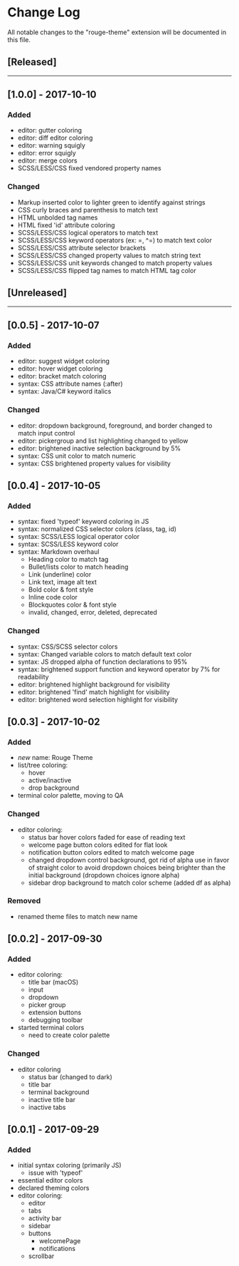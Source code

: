 # Change Log
All notable changes to the "rouge-theme" extension will be documented in this file.

## [Released]
---
## [1.0.0] - 2017-10-10
### Added
- editor: gutter coloring
- editor: diff editor coloring
- editor: warning squigly
- editor: error squigly
- editor: merge colors
- SCSS/LESS/CSS fixed vendored property names

### Changed
- Markup inserted color to lighter green to identify against strings
- CSS curly braces and parenthesis to match text
- HTML unbolded tag names
- HTML fixed 'id' attribute coloring
- SCSS/LESS/CSS logical operators to match text
- SCSS/LESS/CSS keyword operators (ex: =, ^=) to match text color
- SCSS/LESS/CSS attribute selector brackets
- SCSS/LESS/CSS changed property values to match string text
- SCSS/LESS/CSS unit keywords changed to match property values
- SCSS/LESS/CSS flipped tag names to match HTML tag color

## [Unreleased]
---
## [0.0.5] - 2017-10-07
### Added
- editor: suggest widget coloring
- editor: hover widget coloring
- editor: bracket match coloring
- syntax: CSS attribute names (:after)
- syntax: Java/C# keyword italics

### Changed
- editor: dropdown background, foreground, and border changed to match input control
- editor: pickergroup and list highlighting changed to yellow
- editor: brightened inactive selection background by 5%
- syntax: CSS unit color to match numeric
- syntax: CSS brightened property values for visibility

## [0.0.4] - 2017-10-05
### Added
- syntax: fixed 'typeof' keyword coloring in JS
- syntax: normalized CSS selector colors (class, tag, id)
- syntax: SCSS/LESS logical operator color
- syntax: SCSS/LESS keyword color
- syntax: Markdown overhaul
  - Heading color to match tag
  - Bullet/lists color to match heading
  - Link (underline) color
  - Link text, image alt text
  - Bold color & font style
  - Inline code color
  - Blockquotes color & font style
  - invalid, changed, error, deleted, deprecated

### Changed
- syntax: CSS/SCSS selector colors
- syntax: Changed variable colors to match default text color
- syntax: JS dropped alpha of function declarations to 95%
- syntax: brightened support function and keyword operator by 7% for readability
- editor: brightened highlight background for visibility
- editor: brightened 'find' match highlight for visibility
- editor: brightened word selection highlight for visibility

## [0.0.3] - 2017-10-02
### Added
- *new* name: Rouge Theme
- list/tree coloring:
  - hover
  - active/inactive
  - drop background
- terminal color palette, moving to QA

### Changed
- editor coloring:
  - status bar hover colors faded for ease of reading text
  - welcome page button colors edited for flat look
  - notification button colors edited to match welcome page
  - changed dropdown control background, got rid of alpha use in favor of straight color to avoid dropdown choices being brighter than the initial background (dropdown choices ignore alpha)
  - sidebar drop background to match color scheme (added df as alpha)

### Removed
- renamed theme files to match new name

## [0.0.2] - 2017-09-30
### Added
- editor coloring:
  - title bar (macOS)
  - input
  - dropdown
  - picker group
  - extension buttons
  - debugging toolbar
- started terminal colors
  - need to create color palette

### Changed
- editor coloring
  - status bar (changed to dark)
  - title bar
  - terminal background
  - inactive title bar
  - inactive tabs

## [0.0.1] - 2017-09-29
### Added
- initial syntax coloring (primarily JS)
  - issue with 'typeof'
- essential editor colors
- declared theming colors
- editor coloring:
  - editor
  - tabs
  - activity bar
  - sidebar
  - buttons
    - welcomePage
    - notifications
  - scrollbar
